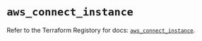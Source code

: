 # `aws_connect_instance`

Refer to the Terraform Registory for docs: [`aws_connect_instance`](https://registry.terraform.io/providers/hashicorp/aws/4.64.0/docs/resources/connect_instance).
